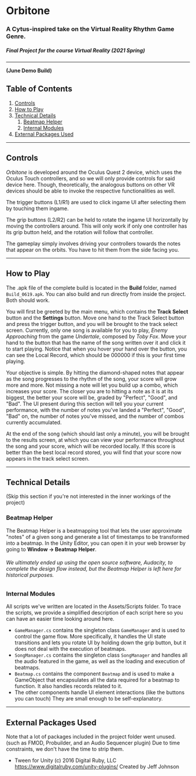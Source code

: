 # Orbitone
### A Cytus-inspired take on the Virtual Reality Rhythm Game Genre.

##### Final Project for the course Virtual Reality (2021 Spring)
---
**(June Demo Build)**

## Table of Contents
1. [Controls](#controls)
2. [How to Play](#how-to-play)
2. [Technical Details](#technical-details)
    1. [Beatmap Helper](#beatmap-helper)
    2. [Internal Modules](#internal-modules)
3. [External Packages Used](#external-packages-used)
---
## Controls

*Orbitone* is developed around the Oculus Quest 2 device, which uses the Oculus Touch controllers, and so we will only provide controls for said device here. Though, theoretically, the analogous buttons on other VR devices should be able to invoke the respective functionalities as well.

The trigger buttons (L1/R1) are used to click ingame UI after selecting them by touching them ingame.

The grip buttons (L2/R2) can be held to rotate the ingame UI horizontally by moving the controllers around. This will only work if only one controller has its grip button held, and the rotation will follow that controller.

The gameplay simply involves driving your controllers towards the notes that appear on the orbits. You have to hit them from the side facing you.

---
## How to Play
The .apk file of the complete build is located in the **Build** folder, named `Build_0619.apk`. You can also build and run directly from inside the project. Both should work.

You will first be greeted by the main menu, which contains the **Track Select** button and the **Settings** button. Move one hand to the Track Select button and press the trigger button, and you will be brought to the track select screen. Currently, only one song is available for you to play, *Enemy Approaching* from the game *Undertale*, composed by *Toby Fox*. Move your hand to the button that has the name of the song written over it and click it to start playing. Notice that when you hover your hand over the button, you can see the Local Record, which should be 000000 if this is your first time playing.

Your objective is simple. By hitting the diamond-shaped notes that appear as the song progresses to the rhythm of the song, your score will grow more and more. Not missing a note will let you build up a combo, which increases your score. The closer you are to hitting a note as it is at its biggest, the better your score will be, graded by "Perfect", "Good", and "Bad". The UI present during this section will tell you your current performance, with the number of notes you've landed a "Perfect", "Good", "Bad" on, the number of notes you've missed, and the number of combos currently accumulated.

At the end of the song (which should last only a minute), you will be brought to the results screen, at which you can view your performance throughout the song and your score, which will be recorded locally. If this score is better than the best local record stored, you will find that your score now appears in the track select screen.


---
## Technical Details
(Skip this section if you're not interested in the inner workings of the project)
### Beatmap Helper

The Beatmap Helper is a beatmapping tool that lets the user approximate "notes" of a given song and generate a list of timestamps to be transformed into a beatmap. In the Unity Editor, you can open it in your web browser by going to **Window -> Beatmap Helper**.
###### We ultimately ended up using the open source software, Audacity, to complete the design flow instead, but the Beatmap Helper is left here for historical purposes.

### Internal Modules

All scripts we've written are located in the Assets/Scripts folder. To trace the scripts, we provide a simplified description of each script here so you can have an easier time looking around here.

* `GameManager.cs` contains the singleton class `GameManager` and is used to control the game flow. More specifically, it handles the UI state transitions and lets you rotate UI by holding down the grip button, but it does not deal with the execution of beatmaps.
* `SongManager.cs` contains the singleton class `SongManager` and handles all the audio featured in the game, as well as the loading and execution of beatmaps.
* `Beatmap.cs` contains the component `Beatmap` and is used to make a GameObject that encapsulates all the data required for a beatmap to function. It also handles records related to it.
* The other components handle UI element interactions (like the buttons you can touch) They are small enough to be self-explanatory.

---
## External Packages Used
Note that a lot of packages included in the project folder went unused. (such as FMOD, Probuilder, and an Audio Sequencer plugin) Due to time constraints, we don't have the time to strip them.

* Tween for Unity
(c) 2016 Digital Ruby, LLC
https://www.digitalruby.com/unity-plugins/
Created by Jeff Johnson

